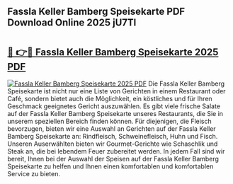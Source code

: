 ## Fassla Keller Bamberg Speisekarte PDF Download Online 2025 jU7Tl

# <h2><a href="http://gcdvqhl.nevu.top/?p=Fassla+Keller+Bamberg+Speisekarte">🔗 👉🔴 Fassla Keller Bamberg Speisekarte 2025 PDF</a></h2>

[![Fassla Keller Bamberg Speisekarte 2025 PDF](https://i.imgur.com/dBaPXMq.png)](http://gcdvqhl.nevu.top/?p=Fassla+Keller+Bamberg+Speisekarte)
Die Fassla Keller Bamberg Speisekarte ist nicht nur eine Liste von Gerichten in einem Restaurant oder Café, sondern bietet auch die Möglichkeit, ein köstliches und für Ihren Geschmack geeignetes Gericht auszuwählen. Es gibt viele frische Salate auf der Fassla Keller Bamberg Speisekarte unseres Restaurants, die Sie in unserem speziellen Bereich finden können. Für diejenigen, die Fleisch bevorzugen, bieten wir eine Auswahl an Gerichten auf der Fassla Keller Bamberg Speisekarte an: Rindfleisch, Schweinefleisch, Huhn und Fisch. Unseren Auserwählten bieten wir Gourmet-Gerichte wie Schaschlik und Steak an, die bei lebendem Feuer zubereitet werden. In jedem Fall sind wir bereit, Ihnen bei der Auswahl der Speisen auf der Fassla Keller Bamberg Speisekarte zu helfen und Ihnen einen komfortablen und komfortablen Service zu bieten.
